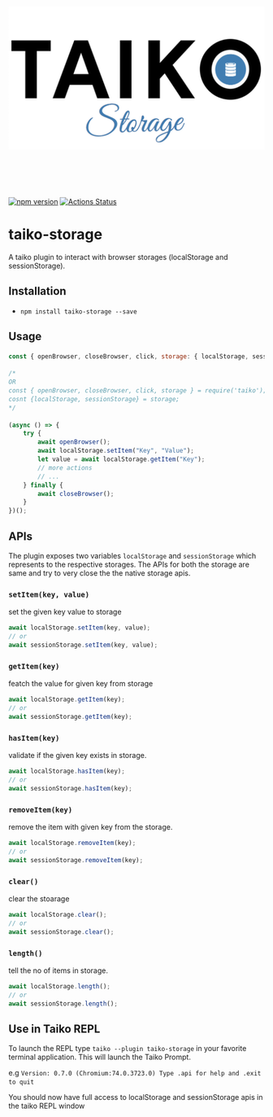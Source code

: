 <h1 align="center">
	<br>
	<img src="./assets/taiko-storage.png" alt="Taiko Storage">
	<br>
	<br>
	<br>
</h1>

[![npm version](https://badge.fury.io/js/taiko-storage.svg)](https://badge.fury.io/js/taiko-storage)
[![Actions Status](https://github.com/bugdiver/taiko-storage/workflows/tests/badge.svg)](https://github.com/BugDiver/taiko-storage/actions)

# taiko-storage

A taiko plugin to interact with browser storages (localStorage and sessionStorage).

## Installation

- `npm install taiko-storage --save`

## Usage

```javascript
const { openBrowser, closeBrowser, click, storage: { localStorage, sessionStorage} } = require('taiko');

/*
OR
const { openBrowser, closeBrowser, click, storage } = require('taiko');
cosnt {localStorage, sessionStorage} = storage;
*/

(async () => {
    try {
        await openBrowser();
        await localStorage.setItem("Key", "Value");
        let value = await localStorage.getItem("Key");
        // more actions
        // ...
    } finally {
        await closeBrowser();
    }
})();
```

## APIs

The plugin exposes two variables `localStorage` and `sessionStorage` which represents to the respective storages.
The APIs for both the storage are same and try to very close the the native storage apis.

### `setItem(key, value)`

set the given key value to storage

```js
await localStorage.setItem(key, value);
// or
await sessionStorage.setItem(key, value);

```

### `getItem(key)`

featch the value for given key from storage

```js
await localStorage.getItem(key);
// or
await sessionStorage.getItem(key);

```


### `hasItem(key)`

validate if the given key exists in storage.

```js
await localStorage.hasItem(key);
// or
await sessionStorage.hasItem(key);

```


### `removeItem(key)`

remove the item with given key from the storage.

```js
await localStorage.removeItem(key);
// or
await sessionStorage.removeItem(key);

```


### `clear()`

clear the stoarage

```js
await localStorage.clear();
// or
await sessionStorage.clear();

```

### `length()`

tell the no of items in storage.

```js
await localStorage.length();
// or
await sessionStorage.length();

```

## Use in Taiko REPL

To launch the REPL type `taiko --plugin taiko-storage` in your favorite terminal application. This will launch the Taiko Prompt.

e.g
`Version: 0.7.0 (Chromium:74.0.3723.0) Type .api for help and .exit to quit`

You should now have full access to localStorage and sessionStorage apis in the taiko REPL window
